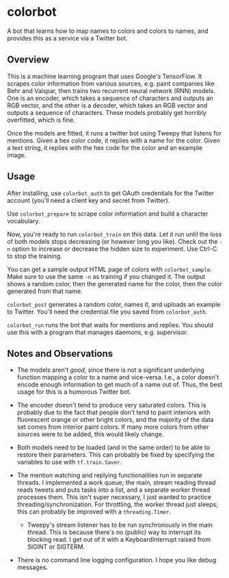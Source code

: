 # colorbot

A bot that learns how to map names to colors and colors to names, and provides
this as a service via a Twitter bot.

## Overview

This is a machine learning program that uses Google's TensorFlow. It scrapes
color information from various sources, e.g. paint companies like Behr and
Valspar, then trains two recurrent neural network (RNN) models. One is an
encoder, which takes a sequence of characters and outputs an RGB vector, and the
other is a decoder, which takes an RGB vector and outputs a sequence of
characters. These models probably get horribly overfitted, which is fine.

Once the models are fitted, it runs a twitter bot using Tweepy that listens for
mentions. Given a hex color code, it replies with a name for the color. Given
a text string, it replies with the hex code for the color and an example image.

## Usage

After installing, use `colorbot_auth` to get OAuth credentials for the Twitter
account (you'll need a client key and secret from Twitter).

Use `colorbot_prepare` to scrape color information and build a character
vocabulary.

Now, you're ready to run `colorbot_train` on this data. Let it run until the
loss of both models stops decreasing (or however long you like). Check out the
`-n` option to increase or decrease the hidden size to experiment. Use Ctrl-C
to stop the training.

You can get a sample output HTML page of colors with `colorbot_sample`. Make
sure to use the same `-n` as training if you changed it. The output shows a
random color, then the generated name for the color, then the color generated
from that name.

`colorbot_post` generates a random color, names it, and uploads an example to
Twitter. You'll need the credential file you saved from `colorbot_auth`.

`colorbot_run` runs the bot that waits for mentions and replies. You should use
this with a program that manages daemons, e.g. supervisor.

## Notes and Observations

- The models aren't *good*, since there is not a significant underlying function
mapping a color to a name and vice-versa. I.e., a color doesn't encode enough
information to get much of a name out of. Thus, the best usage for this is a
humorous Twitter bot.

- The encoder doesn't tend to produce very saturated colors. This is probably
due to the fact that people don't tend to paint interiors with fluorescent
orange or other bright colors, and the majority of the data set comes from
interior paint colors. If many more colors from other sources were to be added,
this would likely change.

- Both models need to be loaded (and in the same order) to be able to restore
their parameters. This can probably be fixed by specifying the variables to use
with `tf.train.Saver`.

- The mention watching and replying functionalities run in separate threads. I
implemented a work queue; the main, stream reading thread reads tweets and puts
tasks into a list, and a separate worker thread processes them. This isn't super
necessary, I just wanted to practice threading/synchronization. For throttling,
the worker thread just sleeps; this can probably be improved with a
`threading.Timer`.

    - Tweepy's stream listener has to be run synchronously in the main thread.
    This is because there's no (public) way to interrupt its blocking read. I
    get out of it with a KeyboardInterrupt raised from SIGINT or SIGTERM.
    
- There is no command line logging configuration. I hope you like debug
messages.